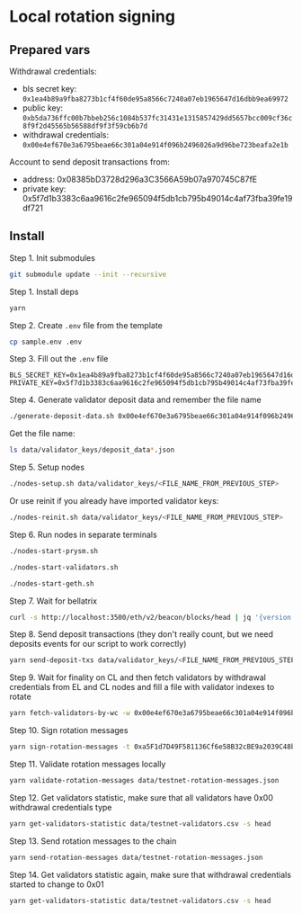 # Local rotation signing

## Prepared vars

Withdrawal credentials:

- bls secret key: `0x1ea4b89a9fba8273b1cf4f60de95a8566c7240a07eb1965647d16dbb9ea69972`
- public key: `0xb5da736ffc00b7bbeb256c1084b537fc31431e1315857429dd5657bcc009cf36c8f9f2d45565b56588df9f3f59cb6b7d`
- withdrawal credentials: `0x00e4ef670e3a6795beae66c301a04e914f096b2496026a9d96be723beafa2e1b`

Account to send deposit transactions from:

- address: 0x08385bD3728d296a3C3566A59b07a970745C87fE
- private key: 0x5f7d1b3383c6aa9616c2fe965094f5db1cb795b49014c4af73fba39fe19df721

## Install

Step 1. Init submodules

```bash
git submodule update --init --recursive
```

Step 1. Install deps

```bash
yarn
```

Step 2. Create `.env` file from the template

```bash
cp sample.env .env
```

Step 3. Fill out the `.env` file

```
BLS_SECRET_KEY=0x1ea4b89a9fba8273b1cf4f60de95a8566c7240a07eb1965647d16dbb9ea69972
PRIVATE_KEY=0x5f7d1b3383c6aa9616c2fe965094f5db1cb795b49014c4af73fba39fe19df721
```

Step 4. Generate validator deposit data and remember the file name

```bash
./generate-deposit-data.sh 0x00e4ef670e3a6795beae66c301a04e914f096b2496026a9d96be723beafa2e1b
```

Get the file name:

```bash
ls data/validator_keys/deposit_data*.json
```

Step 5. Setup nodes

```bash
./nodes-setup.sh data/validator_keys/<FILE_NAME_FROM_PREVIOUS_STEP>
```

Or use reinit if you already have imported validator keys:

```bash
./nodes-reinit.sh data/validator_keys/<FILE_NAME_FROM_PREVIOUS_STEP>
```

Step 6. Run nodes in separate terminals

```bash
./nodes-start-prysm.sh
```

```bash
./nodes-start-validators.sh
```

```bash
./nodes-start-geth.sh
```

Step 7. Wait for bellatrix

```bash
curl -s http://localhost:3500/eth/v2/beacon/blocks/head | jq '{version: .version, slot:.data.message.slot}'
```

Step 8. Send deposit transactions (they don't really count, but we need deposits events for our script to work correctly)

```bash
yarn send-deposit-txs data/validator_keys/<FILE_NAME_FROM_PREVIOUS_STEP>
```

Step 9. Wait for finality on CL and then fetch validators by withdrawal credentials from EL and CL nodes and fill a file with validator indexes to rotate

```bash
yarn fetch-validators-by-wc -w 0x00e4ef670e3a6795beae66c301a04e914f096b2496026a9d96be723beafa2e1b data/testnet-validators.csv
```

Step 10. Sign rotation messages

```bash
yarn sign-rotation-messages -t 0xa5F1d7D49F581136Cf6e58B32cBE9a2039C48bA1 data/testnet-validators.csv data/testnet-rotation-messages.json
```

Step 11. Validate rotation messages locally

```bash
yarn validate-rotation-messages data/testnet-rotation-messages.json
```

Step 12. Get validators statistic, make sure that all validators have 0x00 withdrawal credentials type

```bash
yarn get-validators-statistic data/testnet-validators.csv -s head
```

Step 13. Send rotation messages to the chain

```bash
yarn send-rotation-messages data/testnet-rotation-messages.json
```

Step 14. Get validators statistic again, make sure that withdrawal credentials started to change to 0x01

```bash
yarn get-validators-statistic data/testnet-validators.csv -s head
```

